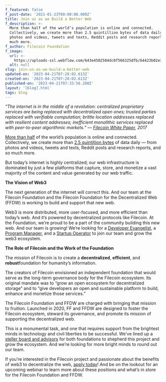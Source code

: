```yaml
---
f_featured: false
f_post-date: '2021-01-23T00:00:00.000Z'
title: Join us as we Build a Better Web
f_description: >-
  More than half of the world’s population is online and connected.
  Collectively, we create more than 2.5 quintillion bytes of data daily — from
  photos and videos, tweets and texts, Reddit posts and research reports, and so
  much more.
f_author: Filecoin Foundation
f_image:
  url: >-
    https://uploads-ssl.webflow.com/643e4502504dc0f566325dfb/64423b02e3c08f20a74f51df_1-l9a-l_g2zxiuk3zdsi5lwq.png
  alt: null
slug: join-us-as-we-build-a-better-web
updated-on: '2023-04-21T07:28:02.613Z'
created-on: '2023-04-21T07:28:02.613Z'
published-on: '2023-04-21T07:33:56.200Z'
layout: '[blog].html'
tags: blog
---
```


_“The internet is in the middle of a revolution: centralized proprietary services are being replaced with decentralized open ones; trusted parties replaced with verifiable computation; brittle location addresses replaced with resilient content addresses; inefficient monolithic services replaced with peer-to-peer algorithmic markets.” —_ [_Filecoin White Paper_](https://filecoin.io/filecoin.pdf)_, 2017_

[More than half](https://datareportal.com/reports/digital-2020-october-global-statshot) of the world’s population is online and connected. Collectively, we create more than [2.5 quintillion bytes](https://www.takeo.ai/can-you-guess-how-much-data-is-generated-every-day/) of data daily — from photos and videos, tweets and texts, Reddit posts and research reports, and so much more.

But today’s internet is highly centralized; our web infrastructure is dominated by just a few platforms that capture, store, and monetize a vast majority of the content and value generated by our web traffic.

**The Vision of Web3**

The next generation of the internet will correct this. And our team at the Filecoin Foundation and the Filecoin Foundation for the Decentralized Web (FFDW) is working to build and support that new web.

Web3 is more distributed, more user-focused, and more efficient than today’s web. And it’s powered by decentralized protocols like Filecoin. At the Foundation, we’re proud to be a part of the community building this new web. And our team is growing! We’re looking for a [Developer Evangelist](https://jobs.lever.co/filecoin/3c3abe18-0d92-440a-a1c4-99612b00f429), a [Program Manager](https://jobs.lever.co/filecoin/19a2631c-9102-412f-b186-304a8b677d50), and a [Startup Operator](https://jobs.lever.co/filecoin/4a07b3ba-f3c2-4fd3-bc88-57f4da030b77) to join our team and grow the web3 ecosystem.

**The Role of Filecoin and the Work of the Foundation**

The mission of Filecoin is to create a **decentralized**, **efficient**, and **robust**foundation for humanity’s information.

The creators of Filecoin envisioned an independent foundation that would serve as the long-term governance body for the Filecoin ecosystem. Its original mandate was to “grow an open ecosystem for decentralized storage” and to “give developers an open and sustainable platform to build, enhance and monetize those services.”

The Filecoin Foundation and FFDW are charged with bringing that mission to fruition. Launched in 2020, FF and FFDW are designed to foster the Filecoin ecosystem, steward its governance, and promote its mission of supporting the decentralized web.

This is a monumental task, and one that requires support from the brightest minds in technology and civil liberties to be successful. We’ve lined up a [steller board and advisors](https://youtu.be/6OY4xAs3Grg) for both foundations to shepherd this project and grow the ecosystem. And we’re looking for more bright minds to round out our team.

If you’re interested in the Filecoin project and passionate about the benefits of web3 to decentralize the web, [apply today](https://jobs.lever.co/filecoin)! And be on the lookout for an upcoming webinar to learn more about these positions and what’s in store for the Filecoin Foundation and FFDW.
